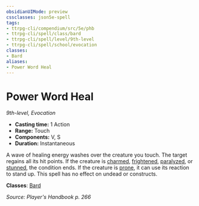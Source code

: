 ```yaml
---
obsidianUIMode: preview
cssclasses: json5e-spell
tags:
- ttrpg-cli/compendium/src/5e/phb
- ttrpg-cli/spell/class/bard
- ttrpg-cli/spell/level/9th-level
- ttrpg-cli/spell/school/evocation
classes:
- Bard
aliases:
- Power Word Heal
---
```

# Power Word Heal
*9th-level, Evocation*  


- **Casting time:** 1 Action
- **Range:** Touch
- **Components:** V, S
- **Duration:** Instantaneous

A wave of healing energy washes over the creature you touch. The target regains all its hit points. If the creature is [charmed](/CLI/conditions.md#Charmed), [frightened](/CLI/conditions.md#Frightened), [paralyzed](/CLI/conditions.md#Paralyzed), or [stunned](/CLI/conditions.md#Stunned), the condition ends. If the creature is [prone](/CLI/conditions.md#Prone), it can use its reaction to stand up. This spell has no effect on undead or constructs.

**Classes**: [Bard](/CLI/lists/list-spells-classes-bard.md)

*Source: Player's Handbook p. 266*